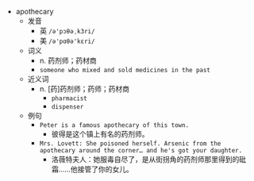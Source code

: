 - apothecary
  - 发音
    - 英 `/ə'pɔθəˌk3ri/`
    - 美 `/ə'pɑθə'kɛri/`
  - 词义
    - n. 药剂师；药材商
    - `someone who mixed and sold medicines in the past`
  - 近义词
    - n. [药]药剂师；药师；药材商
      - `pharmacist`
      - `dispenser`
  - 例句
    - `Peter is a famous apothecary of this town.`
      - 彼得是这个镇上有名的药剂师。
    - `Mrs. Lovett: She poisoned herself. Arsenic from the apothecary around the corner… and he's got your daughter.`
      - 洛薇特夫人：她服毒自尽了，是从街拐角的药剂师那里得到的砒霜……他接管了你的女儿。

